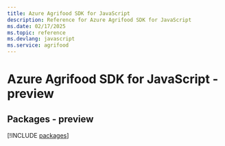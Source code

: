```yaml
---
title: Azure Agrifood SDK for JavaScript
description: Reference for Azure Agrifood SDK for JavaScript
ms.date: 02/17/2025
ms.topic: reference
ms.devlang: javascript
ms.service: agrifood
---
```

# Azure Agrifood SDK for JavaScript - preview
## Packages - preview
[!INCLUDE [packages](agrifood-index.md)]